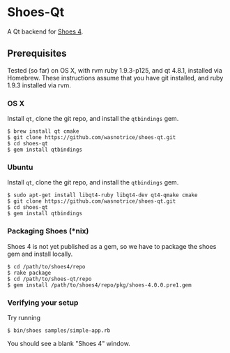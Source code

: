 # Shoes-Qt

A Qt backend for [Shoes 4](http://github.com/shoes/shoes4).

## Prerequisites

Tested (so far) on OS X, with rvm ruby 1.9.3-p125, and qt 4.8.1,
installed via Homebrew. These instructions assume that you have git
installed, and ruby 1.9.3 installed via rvm.

### OS X


Install `qt`, clone the git repo, and install the `qtbindings` gem.

```
$ brew install qt cmake
$ git clone https://github.com/wasnotrice/shoes-qt.git
$ cd shoes-qt
$ gem install qtbindings
```

### Ubuntu

Install `qt`, clone the git repo, and install the `qtbindings` gem.

```
$ sudo apt-get install libqt4-ruby libqt4-dev qt4-qmake cmake
$ git clone https://github.com/wasnotrice/shoes-qt.git
$ cd shoes-qt
$ gem install qtbindings
```


### Packaging Shoes (*nix)

Shoes 4 is not yet published as a gem, so we have to package the shoes
gem and install locally.

```
$ cd /path/to/shoes4/repo
$ rake package
$ cd /path/to/shoes-qt/repo
$ gem install /path/to/shoes4/repo/pkg/shoes-4.0.0.pre1.gem
```

### Verifying your setup

Try running

    $ bin/shoes samples/simple-app.rb

You should see a blank "Shoes 4" window.
